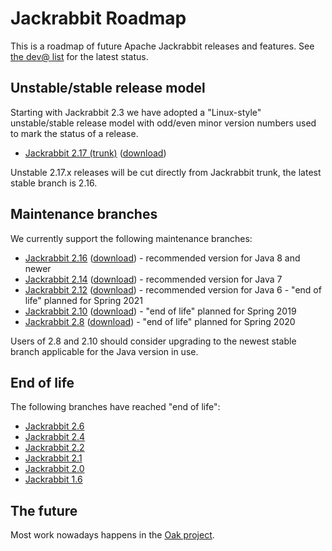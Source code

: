 <!--
   Licensed to the Apache Software Foundation (ASF) under one or more
   contributor license agreements.  See the NOTICE file distributed with
   this work for additional information regarding copyright ownership.
   The ASF licenses this file to You under the Apache License, Version 2.0
   (the "License"); you may not use this file except in compliance with
   the License.  You may obtain a copy of the License at

       http://www.apache.org/licenses/LICENSE-2.0

   Unless required by applicable law or agreed to in writing, software
   distributed under the License is distributed on an "AS IS" BASIS,
   WITHOUT WARRANTIES OR CONDITIONS OF ANY KIND, either express or implied.
   See the License for the specific language governing permissions and
   limitations under the License.
-->

Jackrabbit Roadmap
==================
This is a roadmap of future Apache Jackrabbit releases and features. See [the dev@ list](mailing-lists.html)
for the latest status.


Unstable/stable release model
-----------------------------
Starting with Jackrabbit 2.3 we have adopted a "Linux-style"
unstable/stable release model with odd/even minor version numbers used to
mark the status of a release.

* [Jackrabbit 2.17 (trunk)](https://svn.apache.org/repos/asf/jackrabbit/trunk/) ([download](downloads.html#v2.17))

Unstable 2.17.x releases will be cut directly from
Jackrabbit trunk, the latest stable branch is 2.16.

Maintenance branches
--------------------
We currently support the following maintenance branches:

* [Jackrabbit 2.16](https://svn.apache.org/repos/asf/jackrabbit/branches/2.16/) ([download](downloads.html#v2.16)) - recommended version for Java 8 and newer
* [Jackrabbit 2.14](https://svn.apache.org/repos/asf/jackrabbit/branches/2.14/) ([download](downloads.html#v2.14)) - recommended version for Java 7
* [Jackrabbit 2.12](https://svn.apache.org/repos/asf/jackrabbit/branches/2.12/) ([download](downloads.html#v2.12)) - recommended version for Java 6 - "end of life" planned for Spring 2021
* [Jackrabbit 2.10](https://svn.apache.org/repos/asf/jackrabbit/branches/2.10/) ([download](downloads.html#v2.10)) - "end of life" planned for Spring 2019
* [Jackrabbit 2.8](https://svn.apache.org/repos/asf/jackrabbit/branches/2.8/) ([download](downloads.html#v2.8)) - "end of life" planned for Spring 2020

Users of 2.8 and 2.10 should consider upgrading to the newest stable branch applicable for the Java version in use.

End of life
-----------
The following branches have reached "end of life":

* [Jackrabbit 2.6](https://svn.apache.org/repos/asf/jackrabbit/branches/2.6/)
* [Jackrabbit 2.4](https://svn.apache.org/repos/asf/jackrabbit/branches/2.4/)
* [Jackrabbit 2.2](https://svn.apache.org/repos/asf/jackrabbit/branches/2.2/)
* [Jackrabbit 2.1](https://svn.apache.org/repos/asf/jackrabbit/branches/2.1/)
* [Jackrabbit 2.0](https://svn.apache.org/repos/asf/jackrabbit/branches/2.0/)
* [Jackrabbit 1.6](https://svn.apache.org/repos/asf/jackrabbit/branches/1.6/)



The future
----------

Most work nowadays happens in the [Oak project](http://jackrabbit.apache.org/oak/docs/index.html).